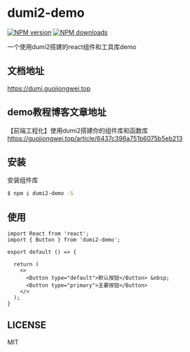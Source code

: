# dumi2-demo

[![NPM version](https://img.shields.io/npm/v/dumi2-demo.svg?style=flat)](https://npmjs.org/package/dumi2-demo)
[![NPM downloads](http://img.shields.io/npm/dm/dumi2-demo.svg?style=flat)](https://npmjs.org/package/dumi2-demo)

一个使用dumi2搭建的react组件和工具库demo

## 文档地址
https://dumi.guojiongwei.top


## demo教程博客文章地址
【前端工程化】使用dumi2搭建你的组件库和函数库
https://guojiongwei.top/article/6437c396a751b6075b5eb213

## 安装

安装组件库
```bash
$ npm i dumi2-demo -S
```

## 使用
```tsx
import React from 'react';
import { Button } from 'dumi2-demo';

export default () => {

  return (
    <>
      <Button type="default">默认按钮</Button> &nbsp;
      <Button type="primary">主要按钮</Button>
    </>
  );
}
```


## LICENSE

MIT
